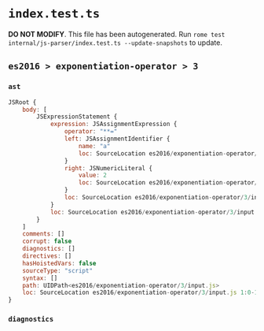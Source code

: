 # `index.test.ts`

**DO NOT MODIFY**. This file has been autogenerated. Run `rome test internal/js-parser/index.test.ts --update-snapshots` to update.

## `es2016 > exponentiation-operator > 3`

### `ast`

```javascript
JSRoot {
	body: [
		JSExpressionStatement {
			expression: JSAssignmentExpression {
				operator: "**="
				left: JSAssignmentIdentifier {
					name: "a"
					loc: SourceLocation es2016/exponentiation-operator/3/input.js 1:0-1:1 (a)
				}
				right: JSNumericLiteral {
					value: 2
					loc: SourceLocation es2016/exponentiation-operator/3/input.js 1:6-1:7
				}
				loc: SourceLocation es2016/exponentiation-operator/3/input.js 1:0-1:7
			}
			loc: SourceLocation es2016/exponentiation-operator/3/input.js 1:0-1:8
		}
	]
	comments: []
	corrupt: false
	diagnostics: []
	directives: []
	hasHoistedVars: false
	sourceType: "script"
	syntax: []
	path: UIDPath<es2016/exponentiation-operator/3/input.js>
	loc: SourceLocation es2016/exponentiation-operator/3/input.js 1:0-1:8
}
```

### `diagnostics`

```

```
